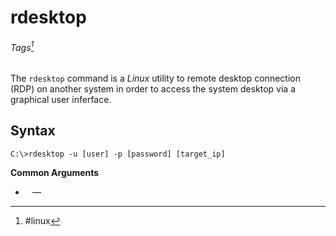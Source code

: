 # rdesktop
###### Tags[^1]

The `rdesktop` command is a *Linux* utility to remote desktop connection (RDP) on another system in order to access the system desktop via a graphical user inferface. 

## Syntax
```
C:\>rdesktop -u [user] -p [password] [target_ip]
```


 **Common Arguments**
 - ` ` &mdash; 

 [^1]: #linux 